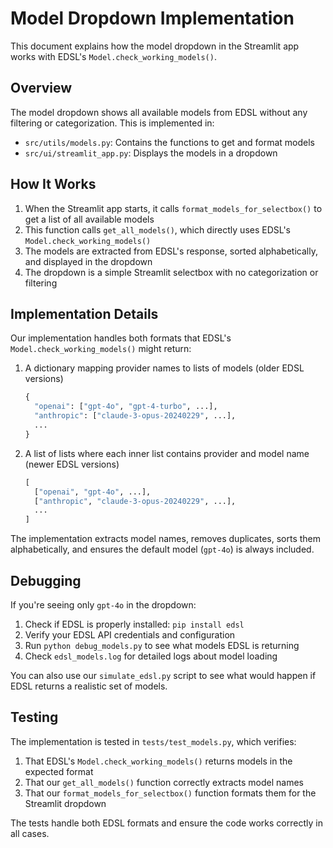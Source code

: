# Model Dropdown Implementation

This document explains how the model dropdown in the Streamlit app works with EDSL's `Model.check_working_models()`.

## Overview

The model dropdown shows all available models from EDSL without any filtering or categorization. This is implemented in:

- `src/utils/models.py`: Contains the functions to get and format models
- `src/ui/streamlit_app.py`: Displays the models in a dropdown

## How It Works

1. When the Streamlit app starts, it calls `format_models_for_selectbox()` to get a list of all available models
2. This function calls `get_all_models()`, which directly uses EDSL's `Model.check_working_models()`
3. The models are extracted from EDSL's response, sorted alphabetically, and displayed in the dropdown
4. The dropdown is a simple Streamlit selectbox with no categorization or filtering

## Implementation Details

Our implementation handles both formats that EDSL's `Model.check_working_models()` might return:

1. A dictionary mapping provider names to lists of models (older EDSL versions)
   ```python
   {
     "openai": ["gpt-4o", "gpt-4-turbo", ...],
     "anthropic": ["claude-3-opus-20240229", ...],
     ...
   }
   ```

2. A list of lists where each inner list contains provider and model name (newer EDSL versions)
   ```python
   [
     ["openai", "gpt-4o", ...],
     ["anthropic", "claude-3-opus-20240229", ...],
     ...
   ]
   ```

The implementation extracts model names, removes duplicates, sorts them alphabetically, and ensures the default model (`gpt-4o`) is always included.

## Debugging

If you're seeing only `gpt-4o` in the dropdown:

1. Check if EDSL is properly installed: `pip install edsl`
2. Verify your EDSL API credentials and configuration
3. Run `python debug_models.py` to see what models EDSL is returning
4. Check `edsl_models.log` for detailed logs about model loading

You can also use our `simulate_edsl.py` script to see what would happen if EDSL returns a realistic set of models.

## Testing

The implementation is tested in `tests/test_models.py`, which verifies:

1. That EDSL's `Model.check_working_models()` returns models in the expected format
2. That our `get_all_models()` function correctly extracts model names
3. That our `format_models_for_selectbox()` function formats them for the Streamlit dropdown

The tests handle both EDSL formats and ensure the code works correctly in all cases.
